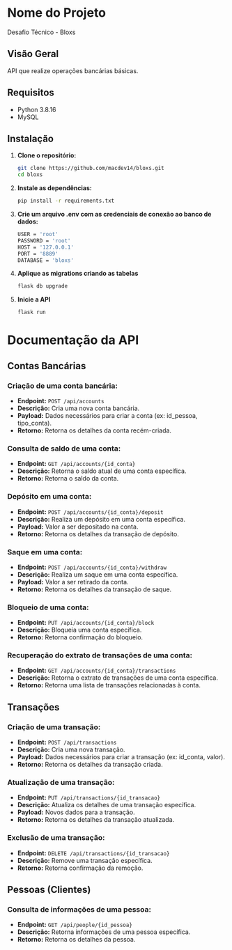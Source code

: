 # Nome do Projeto

Desafio Técnico - Bloxs

## Visão Geral

API que realize operações bancárias básicas.

## Requisitos

- Python 3.8.16
- MySQL

## Instalação

1. **Clone o repositório:**

    ```bash
    git clone https://github.com/macdev14/bloxs.git
    cd bloxs
    ```

2. **Instale as dependências:**

    ```bash
    pip install -r requirements.txt
    ```

3. **Crie um arquivo .env com as credenciais de conexão ao banco de dados:**

    ```bash
    USER = 'root'
    PASSWORD = 'root'
    HOST = '127.0.0.1'
    PORT = '8889' 
    DATABASE = 'bloxs'
    ```
4. **Aplique as migrations criando as tabelas**
    ```bash
    flask db upgrade
    ```
5. **Inicie a API**
    ```bash
    flask run
    ```
# Documentação da API

## Contas Bancárias

### Criação de uma conta bancária:
- **Endpoint:** `POST /api/accounts`
- **Descrição:** Cria uma nova conta bancária.
- **Payload:** Dados necessários para criar a conta (ex: id_pessoa, tipo_conta).
- **Retorno:** Retorna os detalhes da conta recém-criada.

### Consulta de saldo de uma conta:
- **Endpoint:** `GET /api/accounts/{id_conta}`
- **Descrição:** Retorna o saldo atual de uma conta específica.
- **Retorno:** Retorna o saldo da conta.

### Depósito em uma conta:
- **Endpoint:** `POST /api/accounts/{id_conta}/deposit`
- **Descrição:** Realiza um depósito em uma conta específica.
- **Payload:** Valor a ser depositado na conta.
- **Retorno:** Retorna os detalhes da transação de depósito.

### Saque em uma conta:
- **Endpoint:** `POST /api/accounts/{id_conta}/withdraw`
- **Descrição:** Realiza um saque em uma conta específica.
- **Payload:** Valor a ser retirado da conta.
- **Retorno:** Retorna os detalhes da transação de saque.

### Bloqueio de uma conta:
- **Endpoint:** `PUT /api/accounts/{id_conta}/block`
- **Descrição:** Bloqueia uma conta específica.
- **Retorno:** Retorna confirmação do bloqueio.

### Recuperação do extrato de transações de uma conta:
- **Endpoint:** `GET /api/accounts/{id_conta}/transactions`
- **Descrição:** Retorna o extrato de transações de uma conta específica.
- **Retorno:** Retorna uma lista de transações relacionadas à conta.

## Transações

### Criação de uma transação:
- **Endpoint:** `POST /api/transactions`
- **Descrição:** Cria uma nova transação.
- **Payload:** Dados necessários para criar a transação (ex: id_conta, valor).
- **Retorno:** Retorna os detalhes da transação criada.

### Atualização de uma transação:
- **Endpoint:** `PUT /api/transactions/{id_transacao}`
- **Descrição:** Atualiza os detalhes de uma transação específica.
- **Payload:** Novos dados para a transação.
- **Retorno:** Retorna os detalhes da transação atualizada.

### Exclusão de uma transação:
- **Endpoint:** `DELETE /api/transactions/{id_transacao}`
- **Descrição:** Remove uma transação específica.
- **Retorno:** Retorna confirmação da remoção.

## Pessoas (Clientes)

### Consulta de informações de uma pessoa:
- **Endpoint:** `GET /api/people/{id_pessoa}`
- **Descrição:** Retorna informações de uma pessoa específica.
- **Retorno:** Retorna os detalhes da pessoa.

